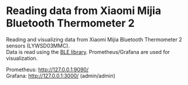 # Reading data from Xiaomi Mijia Bluetooth Thermometer 2
Reading and visualizing data from Xiaomi Mijia Bluetooth Thermometer 2 sensors (LYWSD03MMC).  
Data is read using the [BLE library](https://github.com/go-ble/ble). Prometheus/Grafana are used for visualization.

Prometheus: http://127.0.0.1:9090/  
Grafana: http://127.0.0.1:3000/ (admin/admin)